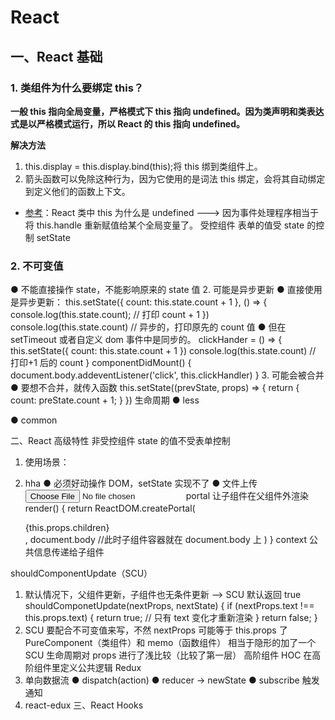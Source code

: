 # React

## 一、React 基础

### 1. 类组件为什么要绑定 this？

**一般 this 指向全局变量，严格模式下 this 指向 undefined。因为类声明和类表达式是以严格模式运行，所以 React 的 this 指向 undefined。**

**解决方法**

1. this.display = this.display.bind(this);将 this 绑到类组件上。
2. 箭头函数可以免除这种行为，因为它使用的是词法 this 绑定，会将其自动绑定到定义他们的函数上下文。

- [参考](https://juejin.cn/post/6844903605984559118)：React 类中 this 为什么是 undefined ---> 因为事件处理程序相当于将 this.handle 重新赋值给某个全局变量了。
  受控组件
  表单的值受 state 的控制
  setState

### 2. 不可变值

● 不能直接操作 state，不能影响原来的 state 值 2. 可能是异步更新
● 直接使用是异步更新：
this.setState({
count: this.state.count + 1
}, () => {
console.log(this.state.count); // 打印 count + 1
})
console.log(this.state.count) // 异步的，打印原先的 count 值
● 但在 setTimeout 或者自定义 dom 事件中是同步的。
clickHander = () => {
this.setState({
count: this.state.count + 1
})
console.log(this.state.count) // 打印+1 后的 count
}
componentDidMount() {
document.body.addeventListener('click', this.clickHandler)
} 3. 可能会被合并
● 要想不合并，就传入函数
this.setState((prevState, props) => {
return {
count: preState.count + 1;
}
})
生命周期
● less

● common

二、React 高级特性
非受控组件
state 的值不受表单控制

1. 使用场景：

2. hha
   ● 必须好动操作 DOM，setState 实现不了
   ● 文件上传<input type=file>
   portal
   让子组件在父组件外渲染
   render() {
   return ReactDOM.createPortal(
   <div className='modal'>{this.props.children}</div>,
   document.body //此时子组件容器就在 document.body 上
   )
   }
   context
   公共信息传递给子组件

shouldComponentUpdate（SCU）

1. 默认情况下，父组件更新，子组件也无条件更新 --> SCU 默认返回 true
   shouldComponetUpdate(nextProps, nextState) {
   if (nextProps.text !== this.props.text) {
   return true; // 只有 text 变化才重新渲染
   }
   return false;
   }
2. SCU 要配合不可变值来写，不然 nextProps 可能等于 this.props 了
   PureComponent（类组件）和 memo（函数组件）
   相当于隐形的加了一个 SCU 生命周期对 props 进行了浅比较（比较了第一层）
   高阶组件 HOC
   在高阶组件里定义公共逻辑
   Redux
3. 单向数据流
   ● dispatch(action)
   ● reducer -> newState
   ● subscribe 触发通知
4. react-edux
   三、React Hooks
